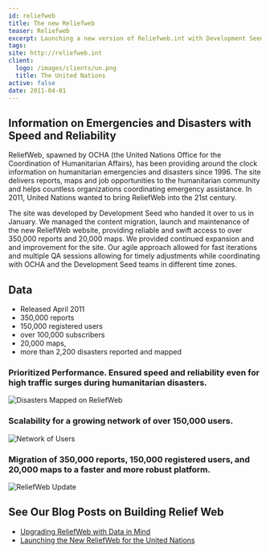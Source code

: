 ```yaml
---
id: reliefweb
title: The new Reliefweb
teaser: Reliefweb
excerpt: Launching a new version of Reliefweb.int with Development Seed and OCHA
tags:
site: http://reliefweb.int
client:
  logo: /images/clients/un.png
  title: The United Nations
active: false
date: 2011-04-01
---
```


## Information on Emergencies and Disasters with Speed and Reliability

ReliefWeb, spawned by OCHA (the United Nations Office for the Coordination of Humanitarian Affairs), has been providing around the clock information on humanitarian emergencies and disasters since 1996. The site delivers reports, maps and job opportunities to the humanitarian community and helps countless organizations coordinating emergency assistance. In 2011, United Nations wanted to bring ReliefWeb into the 21st century.

The site was developed by Development Seed who handed it over to us in January. We managed the content migration, launch and maintenance of the new ReliefWeb website, providing reliable and swift access to over 350,000 reports and 20,000 maps. We provided continued expansion and and improvement for the site. Our agile approach allowed for fast iterations and multiple QA sessions allowing for timely adjustments while coordinating with OCHA and the Development Seed teams in different time zones.

## Data

- Released April 2011
- 350,000 reports
- 150,000 registered users
- over 100,000 subscribers
- 20,000 maps,
- more than 2,200 disasters reported and mapped


### Prioritized Performance. Ensured speed and reliability even for high traffic surges during humanitarian disasters.
![Disasters Mapped on ReliefWeb](http://wiredcraft.com/images/work/reliefweb/reliefweb-disasters.png)


### Scalability for a growing network of over 150,000 users.
![Network of Users](http://wiredcraft.com/images/work/reliefweb/reliefweb-main.png)


### Migration of 350,000 reports, 150,000 registered users, and 20,000 maps to a faster and more robust platform.
![ReliefWeb Update](http://wiredcraft.com/images/posts/reliefweb_before_after.png)

## See Our Blog Posts on Building Relief Web
- [Upgrading ReliefWeb with Data in Mind](http://wiredcraft.com/blog/upgrading-reliefWeb-with-data-in-mind/)
- [Launching the New ReliefWeb for the United Nations](http://wiredcraft.com/blog/launching-new-reliefweb-united-nations/)
